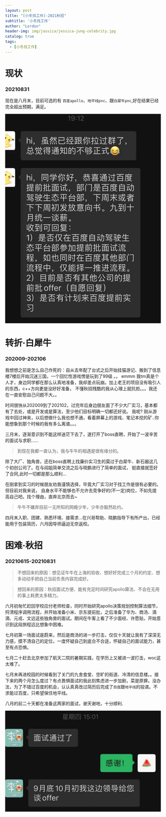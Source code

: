 ```yaml
---
layout: post
title: "[小冬找工作]-2021秋招"
subtitle: '小冬找工作'
author: "Lordon"
header-img: img/jassica/jessica-jung-celebrity.jpg
catalog: true
tags:
  - [小冬找工作]
---
```

# 现状 
### 20210831

现在是八月末，目前可选的有 `百度apollo`、`地平线pnc`、跟`白犀牛pnc`,好在结果已经完全超出预期，满足。

<img src="/img/210831image/offer.jpeg" >

# 转折·白犀牛 
### 202009-202106

我想想之前是怎么自己作死的：自从去年配了台式之后开始挂猫游记、搬到了信息楼7楼后开始沉迷三国，一个回忆性游戏愣是玩到了99级 。。
emmm 我tm真是个人才，身边同学都在那么认真地准备，我却差点玩崩。加上老王的项目没有吸引人的东西，c++方向更是没好好准备，
不懂秋招残酷的我从心理上就抗拒。。。我还在一直安慰自己问题不大。。

时间很快从202009到了202102，过完年后身边朋友面了不少大厂实习，基本都有了去处，或是开发或是算法，至少他们目标明确一切都还好说。
我呢? 刚从游戏中回过神来，以后想做什么我也想不通，看着屏幕上的游戏、笔记本挖的矿..你能想象到那个时候的我有多么离谱。。。

三月末，逐渐意识到不能这样迷茫下去了，遂打开了boss直聘，开始了一波辛苦的面试与求职……

> 到现在我都一直认为，我与牛牛的相遇是很有缘分的。

除了大厂、独角兽，还在boss直聘上找廉价实习生的莫过于白犀牛、新石器这几个初创公司了。在与阎姐简单交流之后与晓鹏进行了简单的面试，
挺直接就签好了合同,此时一切都是那么顺利...

在刚拿到实习的时候朋友劝我谨慎选择，毕竟大厂实习对于找工作是很有必要的。但目前对我来说，
自身水平不能够也不允许去竞争好的(不一定)岗位，不如先提高自己吧。找个理由，直奔北京而去~

> 牛牛不嫌弃目前一无所知的网瘾少年，少年亦毅然赴约。

四月末入职、团建、熟悉环境、接需求...在兴哥帮助、晓鹏指导下有所产出，已经能用于包装简历，六月因导师逼迫无奈返校。

# 困难·秋招 
### 20210615-20210831

> 不想回来的原因：想见证牛牛在上海的验收、想好好完成三个月的约定、想多动动手把自己当前负责内容完成好。

> 想回来的原因：秋招面试方便、能有充足时间研究apollo算法、不会在无用的事上耗费太多精力。

六月初匆忙赶回学校应付老师检查，同时开始研究apollo决策规划控制算法细节，捋清程序调用流程，并开始准备小米、京东提前批，之后准备了华为、商汤、滴滴、元戎、文远这些独角兽的面试。期间在牛客上看了不少面经、许愿贴，开始意识到这段旅程远比想象中困难。

七月初第一场面试是蔚来，然后是商汤的进一步打击，仅仅十天就让我有了深深无力感，摸不清自己的定位，一度怀疑自己到底合不合适，怀疑自己的面试能力，甚至有点恐惧。

七月二十赶去北京参加了航天二院的暑期实践，在学历上又被进一波打击，woc这太难了。

七月末再进校园的时候看到了关门的九舍食堂、空旷的街道、冷清的信息楼。。接下来的两个月怎么度过？有点畏惧面试的我此刻焦虑进一步加剧，菜是原罪。没办法，为了不错过百度的机会，认认真真改过简历后完成了`百度`跟`地平线`的投递。不求能过百度，只希望保住地平线。

八月的前二十天都在准备这两家的面试，谢天谢地，十分顺利.

<img src="/img/210831image/pass.jpeg" >


